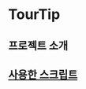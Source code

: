 # TourTip

## 프로젝트 소개
### 
## [사용한 스크립트](https://github.com/underHero98/TourTip/tree/main/resources/static/js)
###
## 
